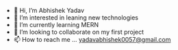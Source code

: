 - 👋 Hi, I’m Abhishek Yadav
- 👀 I’m interested in leaning new technologies
- 🌱 I’m currently learning MERN
- 💞️ I’m looking to collaborate on my first project
- 📫 How to reach me ... yadavabhishek0057@gmail.com

<!---
vadayke/vadayke is a ✨ special ✨ repository because its `README.md` (this file) appears on your GitHub profile.
You can click the Preview link to take a look at your changes.
--->
